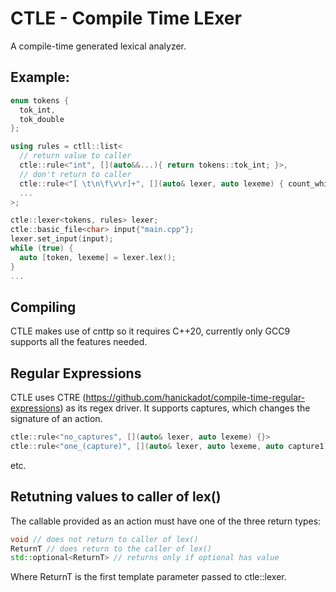 # CTLE - Compile Time LExer

A compile-time generated lexical analyzer.

## Example:
```c++
enum tokens {
  tok_int,
  tok_double
};

using rules = ctll::list<
  // return value to caller
  ctle::rule<"int", [](auto&&...){ return tokens::tok_int; }>,
  // don't return to caller
  ctle::rule<"[ \t\n\f\v\r]+", [](auto& lexer, auto lexeme) { count_whitespace(lexeme); } >
  ...
>;

ctle::lexer<tokens, rules> lexer;
ctle::basic_file<char> input{"main.cpp"};
lexer.set_input(input);
while (true) {
  auto [token, lexeme] = lexer.lex();
}
...
```

## Compiling
CTLE makes use of cnttp so it requires C++20, currently only GCC9 supports all the features needed.

## Regular Expressions
CTLE uses CTRE (https://github.com/hanickadot/compile-time-regular-expressions) as its regex driver. It supports captures, which changes
the signature of an action.
```c++
ctle::rule<"no_captures", [](auto& lexer, auto lexeme) {}>
ctle::rule<"one_(capture)", [](auto& lexer, auto lexeme, auto capture1) {}>
```
etc.
## Retutning values to caller of lex()
The callable provided as an action must have one of the three return types:
```c++
void // does not return to caller of lex()
ReturnT // does return to the caller of lex()
std::optional<ReturnT> // returns only if optional has value
```
Where ReturnT is the first template parameter passed to ctle::lexer.
